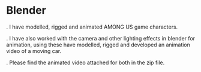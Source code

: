 # Blender
. I have modelled, rigged and animated AMONG US game characters.

. I have also worked with the camera and other lighting effects in blender for animation, using these have modelled, rigged and developed an animation video of a moving car.

. Please find the animated video attached for both in the zip file.
